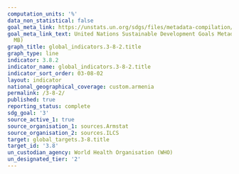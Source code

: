 ```yaml
---
computation_units: '%'
data_non_statistical: false
goal_meta_link: https://unstats.un.org/sdgs/files/metadata-compilation/Metadata-Goal-3.pdf
goal_meta_link_text: United Nations Sustainable Development Goals Metadata (PDF 4.0
  MB)
graph_title: global_indicators.3-8-2.title
graph_type: line
indicator: 3.8.2
indicator_name: global_indicators.3-8-2.title
indicator_sort_order: 03-08-02
layout: indicator
national_geographical_coverage: custom.armenia
permalink: /3-8-2/
published: true
reporting_status: complete
sdg_goal: '3'
source_active_1: true
source_organisation_1: sources.Armstat
source_organisation_2: sources.ILCS
target: global_targets.3-8.title
target_id: '3.8'
un_custodian_agency: World Health Organisation (WHO)
un_designated_tier: '2'
---
```

